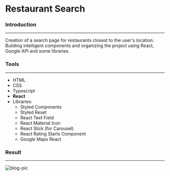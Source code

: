 # Restaurant Search

### Introduction

---

Creation of a search page for restaurants closest to the user's location. Building intelligent components and organizing the project using React, Google API and some libraries.



### Tools

---

* HTML
* CSS
* Typescript
* **React**
* Libraries:
  * Styled Components
  * Styled Reset
  * React Text Field
  * React Material Icon
  * React Slick (for Carousel)
  * React Rating Starts Component
  * Google Maps React




### Result

---



![blog-pic](blog-pic.png)
